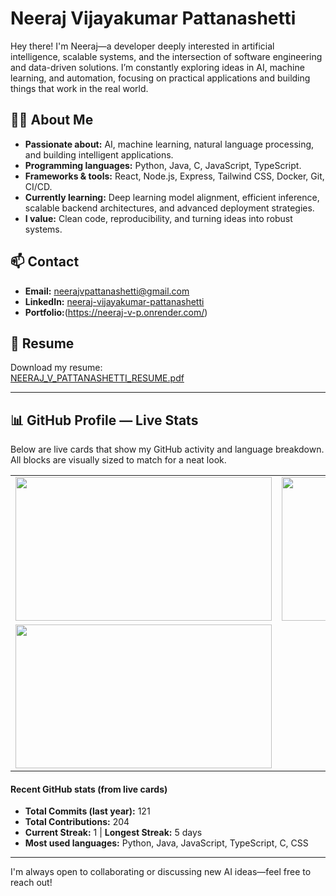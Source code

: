 # Neeraj Vijayakumar Pattanashetti

Hey there! I'm Neeraj—a developer deeply interested in artificial intelligence, scalable systems, and the intersection of software engineering and data-driven solutions. I’m constantly exploring ideas in AI, machine learning, and automation, focusing on practical applications and building things that work in the real world.

## 👨‍💻 About Me
- **Passionate about:** AI, machine learning, natural language processing, and building intelligent applications.
- **Programming languages:** Python, Java, C, JavaScript, TypeScript.
- **Frameworks & tools:** React, Node.js, Express, Tailwind CSS, Docker, Git, CI/CD.
- **Currently learning:** Deep learning model alignment, efficient inference, scalable backend architectures, and advanced deployment strategies.
- **I value:** Clean code, reproducibility, and turning ideas into robust systems.

## 📫 Contact
- **Email:** neerajvpattanashetti@gmail.com
- **LinkedIn:** [neeraj-vijayakumar-pattanashetti](https://www.linkedin.com/in/neeraj-vijayakumar-pattanashetti-613305239/)
- **Portfolio:**(https://neeraj-v-p.onrender.com/)

## 📄 Resume
Download my resume:  
[NEERAJ_V_PATTANASHETTI_RESUME.pdf](https://github.com/Neeraj0704/Portfolio/raw/master/public/Neeraj_V_Pattanashetti_Resume.pdf)

---

## 📊 GitHub Profile — Live Stats

Below are live cards that show my GitHub activity and language breakdown.  
All blocks are visually sized to match for a neat look.

<div align="center">

<table>
  <tr>
    <td>
      <img src="https://github-readme-stats.vercel.app/api?username=Neeraj0704&show_icons=true&theme=tokyonight" width="410" height="230"/>
    </td>
    <td>
      <img src="https://github-readme-stats.vercel.app/api/top-langs/?username=Neeraj0704&layout=compact&theme=tokyonight&hide=Jupyter%20Notebook" width="410" height="230"/>
    </td>
  </tr>
  <tr>
    <td>
      <img src="https://github-readme-streak-stats.herokuapp.com/?user=Neeraj0704&theme=tokyonight" width="410" height="230"/>
    </td>
   
  </tr>
</table>

</div>

#### Recent GitHub stats (from live cards)
- **Total Commits (last year):** 121
- **Total Contributions:** 204
- **Current Streak:** 1 | **Longest Streak:** 5 days
- **Most used languages:** Python, Java, JavaScript, TypeScript, C, CSS

---

I'm always open to collaborating or discussing new AI ideas—feel free to reach out!
